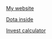 [My website](http://luchanso.github.io/)

[Dota inside](https://luchanso.github.io/dota-inside/)

[Invest calculator](https://luchanso.github.io/invest-calculator/)
